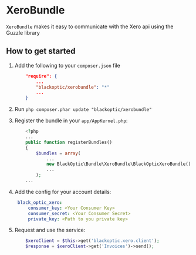 # XeroBundle

`XeroBundle` makes it easy to communicate with the Xero api using the Guzzle library

## How to get started
1. Add the following to your `composer.json` file
   ```json
       "require": {
           ...
           "blackoptic/xerobundle": "*"
           ...
       }
    ```

2. Run `php composer.phar update "blackoptic/xerobundle"`

3. Register the bundle in your `app/AppKernel.php`:

   ``` php
       <?php
       ...
       public function registerBundles()
       {
           $bundles = array(
               ...
               new BlackOptic\Bundle\XeroBundle\BlackOpticXeroBundle(),
               ...
           );
       ...
   ```

3. Add the config for your account details:

   ``` yaml
    black_optic_xero:
        consumer_key: <Your Consumer Key>
        consumer_secret: <Your Consumer Secret>
        private_key: <Path to you private key>
   ```

4. Request and use the service:
    ``` php
        $xeroClient = $this->get('blackoptic.xero.client');
        $response = $xeroClient->get('Invoices')->send();
    ```
